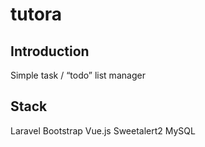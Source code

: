 # tutora

## Introduction
Simple task / “todo” list manager

## Stack
Laravel
Bootstrap
Vue.js
Sweetalert2
MySQL
